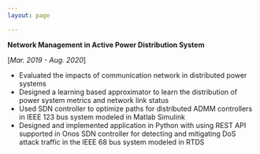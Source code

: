 ```yaml
---
layout: page

---
```


**Network Management in Active Power Distribution System** 

[*Mar. 2019 - Aug. 2020*]

- Evaluated the impacts of communication network in distributed power systems   
- Designed a learning based approximator to learn the distribution of power system metrics and network link status   
- Used SDN controller to optimize paths for distributed ADMM controllers in IEEE 123 bus system modeled in Matlab Simulink   
- Designed and implemented application in Python with using REST API supported in Onos SDN controller  for detecting and mitigating DoS attack traffic in the IEEE 68 bus system modeled in RTDS